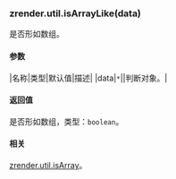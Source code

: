 ---
---

### zrender.util.isArrayLike(data)

是否形如数组。

#### 参数

|名称|类型|默认值|描述|
|data|`*`||判断对象。|

#### 返回值

是否形如数组，类型：`boolean`。

#### 相关

[zrender.util.isArray](#zrenderutilisarraydata)。
